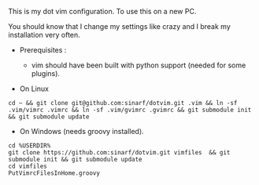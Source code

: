 This is my dot vim configuration. To use this on a new PC. 

You should know that I change my settings like crazy and I break my installation very often. 

* Prerequisites : 
	* vim should have been built with python support (needed for some plugins).

* On Linux 
```shell
cd ~ && git clone git@github.com:sinarf/dotvim.git .vim && ln -sf .vim/vimrc .vimrc && ln -sf .vim/gvimrc .gvimrc && git submodule init && git submodule update
```

* On Windows  (needs groovy installed).
```shell
cd %USERDIR% 
git clone https://github.com:sinarf/dotvim.git vimfiles  && git submodule init && git submodule update
cd vimfiles
PutVimrcFilesInHome.groovy
```
